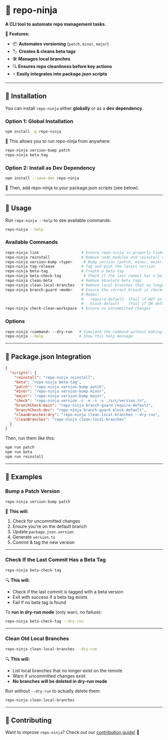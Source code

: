 # 🚀 repo-ninja

**A CLI tool to automate repo management tasks.**

📌 **Features:**

- 📦 **Automates versioning** (`patch`, `minor`, `major`)
- 🏷 **Creates & cleans beta tags**
- 🛠 **Manages local branches**
- 🔍 **Ensures repo cleanliness before key actions**
- ⚡ **Easily integrates into package.json scripts**

---

## 📌 **Installation**

You can install `repo-ninja` either **globally** or as a **dev dependency**.

### **Option 1: Global Installation**

```sh
npm install -g repo-ninja
```

📌 This allows you to run repo-ninja from anywhere:

```sh
repo-ninja version-bump patch
repo-ninja beta-tag
```

### **Option 2: Install as Dev Dependency**

```sh
npm install --save-dev repo-ninja
```

📌 Then, add repo-ninja to your package.json scripts (see below).

---

## 📌 **Usage**

Run `repo-ninja --help` to see available commands:

```sh
repo-ninja --help
```

### **Available Commands**

```sh
repo-ninja link                   # Ensure repo-ninja is properly linked
repo-ninja reinstall              # Remove node_modules and reinstall dependencies
repo-ninja version-bump <type>     # Bump version (patch, minor, major)
repo-ninja tag-release            # Tag and push the latest version
repo-ninja beta-tag               # Create a beta tag
repo-ninja beta-check-tag          # Check if the last commit has a beta tag
repo-ninja clean-beta             # Remove obsolete beta tags
repo-ninja clean-local-branches   # Remove local branches that no longer exist on remote
repo-ninja branch-guard <mode>    # Ensure the correct branch is checked out
                                  # Modes:
                                  #   require-default  (Fail if NOT on default branch)
                                  #   block-default    (Fail if ON default branch)
repo-ninja check-clean-workspace  # Ensure no uncommitted changes
```

### **Options**

```sh
repo-ninja <command> --dry-run   # Simulate the command without making changes
repo-ninja --help                # Show this help message
```

---

## 📌 **Package.json Integration**

```json
{
  "scripts": {
    "reinstall": "repo-ninja reinstall",
    "beta": "repo-ninja beta-tag",
    "patch": "repo-ninja version-bump patch",
    "minor": "repo-ninja version-bump minor",
    "major": "repo-ninja version-bump major",
    "check": "repo-ninja version -c -e -s -v ./src/version.ts",
    "branchCheck:main": "repo-ninja branch-guard require-default",
    "branchCheck:dev": "repo-ninja branch-guard block-default",
    "cleanBranches:dry": "repo-ninja clean-local-branches --dry-run",
    "cleanBranches": "repo-ninja clean-local-branches"
  }
}
```

Then, run them like this:

```sh
npm run patch
npm run beta
npm run reinstall
```

---

## 📌 **Examples**

### **Bump a Patch Version**

```sh
repo-ninja version-bump patch
```

🔼 **This will:**

1. Check for uncommitted changes
2. Ensure you're on the default branch
3. Update `package.json.version`
4. Generate `version.ts`
5. Commit & tag the new version

---

### **Check If the Last Commit Has a Beta Tag**

```sh
repo-ninja beta-check-tag
```

🔍 **This will:**

- Check if the last commit is tagged with a beta version
- Exit with success if a beta tag exists
- Fail if no beta tag is found

To **run in dry-run mode** (only warn, no failure):

```sh
repo-ninja beta-check-tag --dry-run
```

---

### **Clean Old Local Branches**

```sh
repo-ninja clean-local-branches --dry-run
```

🔍 **This will:**

- List local branches that no longer exist on the remote
- Warn if uncommitted changes exist
- **No branches will be deleted in dry-run mode**

Run without `--dry-run` to actually delete them:

```sh
repo-ninja clean-local-branches
```

---

## 📌 **Contributing**

Want to improve `repo-ninja`? Check out our [contribution guide!](CONTRIBUTING.md) 🚀
